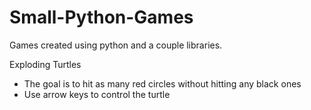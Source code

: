 # Small-Python-Games
Games created using python and a couple libraries.

Exploding Turtles
- The goal is to hit as many red circles without hitting any black ones
- Use arrow keys to control the turtle

  
